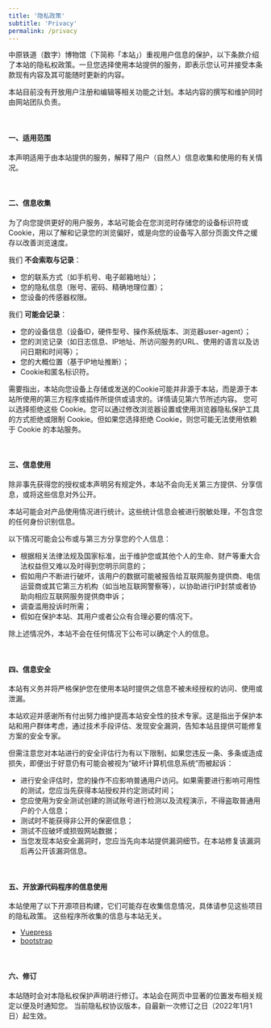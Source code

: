 ```yaml
---
title: '隐私政策'
subtitle: 'Privacy'
permalink: /privacy
---
```


中原铁道（数字）博物馆（下简称「本站」）重视用户信息的保护，以下条款介绍了本站的隐私权政策。一旦您选择使用本站提供的服务，即表示您认可并接受本条款现有内容及其可能随时更新的内容。

本站目前没有开放用户注册和编辑等相关功能之计划。本站内容的撰写和维护同时由网站团队负责。

<br>

#### 一、适用范围
本声明适用于由本站提供的服务，解释了用户（自然人）信息收集和使用的有关情况。

<br>

#### 二、信息收集
为了向您提供更好的用户服务，本站可能会在您浏览时存储您的设备标识符或Cookie，用以了解和记录您的浏览偏好，或是向您的设备写入部分页面文件之缓存以改善浏览速度。

我们 **不会索取与记录**：

- 您的联系方式（如手机号、电子邮箱地址）；
- 您的隐私信息（账号、密码、精确地理位置）；
- 您设备的传感器权限。

我们 **可能会记录**：

- 您的设备信息（设备ID，硬件型号、操作系统版本、浏览器user-agent）；
- 您的浏览记录（如日志信息、IP地址、所访问服务的URL、使用的语言以及访问日期和时间等）；
- 您的大概位置（基于IP地址推断）；
- Cookie和匿名标识符。


需要指出，本站向您设备上存储或发送的Cookie可能并非源于本站，而是源于本站所使用的第三方程序或插件所提供或请求的。详情请见第六节所述内容。
您可以选择拒绝这些 Cookie。您可以通过修改浏览器设置或使用浏览器隐私保护工具的方式拒绝或限制 Cookie。但如果您选择拒绝 Cookie，则您可能无法使用依赖于 Cookie 的本站服务。

<br>

#### 三、信息使用

除非事先获得您的授权或本声明另有规定外，本站不会向无关第三方提供、分享信息，或将这些信息对外公开。

本站可能会对产品使用情况进行统计。这些统计信息会被进行脱敏处理，不包含您的任何身份识别信息。

以下情况可能会公布或与第三方分享您的个人信息：

- 根据相关法律法规及国家标准，出于维护您或其他个人的生命、财产等重大合法权益但又难以及时得到您明示同意的；
- 假如用户不断进行破坏，该用户的数据可能被报告给互联网服务提供商、电信运营商或其它第三方机构（如当地互联网警察等），以协助进行IP封禁或者协助向相应互联网服务提供商申诉；
- 调查滥用投诉时所需；
- 假如在保护本站、其用户或者公众有合理必要的情况下。

除上述情况外，本站不会在任何情况下公布可以确定个人的信息。

<br>

#### 四、信息安全
本站有义务并将严格保护您在使用本站时提供之信息不被未经授权的访问、使用或泄漏。

本站欢迎并感谢所有付出努力维护提高本站安全性的技术专家。这是指出于保护本站和用户群体考虑，通过技术手段评估、发现安全漏洞，告知本站且提供可能修复方案的安全专家。

但需注意您对本站进行的安全评估行为有以下限制，如果您违反一条、多条或造成损失，即便出于好意仍有可能会被视为“破坏计算机信息系统”而被起诉：

- 进行安全评估时，您的操作不应影响普通用户访问。如果需要进行影响可用性的测试，您应当先获得本站授权并约定测试时间；
- 您应使用为安全测试创建的测试账号进行检测以及流程演示，不得盗取普通用户的个人信息；
- 测试时不能获得非公开的保密信息；
- 测试不应破坏或损毁网站数据；
- 当您发现本站安全漏洞时，您应当先向本站提供漏洞细节。在本站修复该漏洞后再公开该漏洞信息。

<br>

#### 五、开放源代码程序的信息使用
本站使用了以下开源项目构建，它们可能存在收集信息情况，具体请参见这些项目的隐私政策。
这些程序所收集的信息与本站无关。

- [Vuepress](https://vuepress.vuejs.org)
- [bootstrap](https://getbootstrap.com/)

<br>

#### 六、修订
本站随时会对本隐私权保护声明进行修订。本站会在网页中显著的位置发布相关规定以便及时通知您。
当前隐私权协议版本，自最新一次修订之日（2022年1月1日）起生效。
